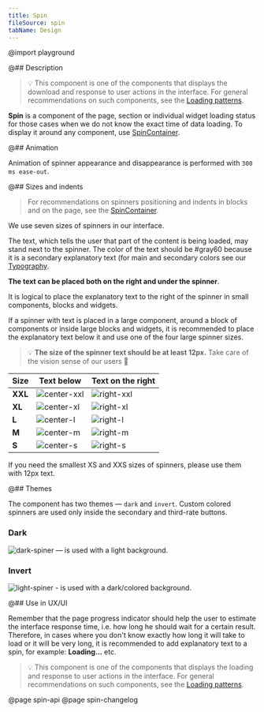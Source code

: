 ```yaml
---
title: Spin
fileSource: spin
tabName: Design
---
```


@import playground

@## Description

> 💡 This component is one of the components that displays the download and response to user actions in the interface. For general recommendations on such components, see the [Loading patterns](/patterns/loading-states/).

**Spin** is a component of the page, section or individual widget loading status for those cases when we do not know the exact time of data loading. To display it around any component, use [SpinContainer](/components/spin-container/).

@## Animation

Animation of spinner appearance and disappearance is performed with `300 ms ease-out`.

@## Sizes and indents

> For recommendations on spinners positioning and indents in blocks and on the page, see the [SpinContainer](/components/spin-container/).

We use seven sizes of spinners in our interface.

The text, which tells the user that part of the content is being loaded, may stand next to the spinner. The color of the text should be #gray60 because it is a secondary explanatory text (for main and secondary colors see our [Typography](/style/typography).

**The text can be placed both on the right and under the spinner**.

It is logical to place the explanatory text to the right of the spinner in small components, blocks and widgets.

If a spinner with text is placed in a large component, around a block of components or inside large blocks and widgets, it is recommended to place the explanatory text below it and use one of the four large spinner sizes.

> 💡 **The size of the spinner text should be at least 12px.** Take care of the vision sense of our users 🙏

| Size    | Text below                                  | Text on the right                         |
| ------- | ------------------------------------------- | ----------------------------------------- |
| **XXL** | ![center-xxl](static/@1xtextcenter-xxl.png) | ![right-xxl](static/@1xtextright-xxl.png) |
| **XL**  | ![center-xl](static/@1xtextcenter-xl.png)   | ![right-xl](static/@1xtextright-xl.png)   |
| **L**   | ![center-l](static/@1xtextcenter-l.png)     | ![right-l](static/@1xtextright-l.png)     |
| **M**   | ![center-m](static/@1xtextcenter-m.png)     | ![right-m](static/@1xtextright-m.png)     |
| **S**   | ![center-s](static/@1xtextcenter-s.png)     | ![right-s](static/@1xtextright-s.png)     |

If you need the smallest XS and XXS sizes of spinners, please use them with 12px text.

@## Themes

The component has two themes — `dark` and `invert`. Custom colored spinners are used only inside the secondary and third-rate buttons.

### Dark

![dark-spiner](static/@1xdark-m.png) — is used with a light background.

### Invert

![light-spiner](static/@1xlight-m.png) - is used with a dark/colored background.

@## Use in UX/UI

Remember that the page progress indicator should help the user to estimate the interface response time, i.e. how long he should wait for a certain result. Therefore, in cases where you don't know exactly how long it will take to load or it will be very long, it is recommended to add explanatory text to a spin, for example: **Loading...** etc.

> 💡 This component is one of the components that displays the loading and response to user actions in the interface. For general recommendations on such components, see the [Loading patterns](/patterns/loading-states/).

@page spin-api
@page spin-changelog
